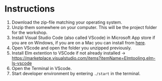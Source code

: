 # Instructions

1. Download the zip-file matching your operating system.
2. Unzip them somewhere on your computer. This will be the project folder for the workshop.
3. Install Visual Studio Code (also called VScode) in Microsoft App store if you are on Windows, if you are on a Mac you can install from [here](https://code.visualstudio.com/download).
4. Open VScode and open the folder you unzipped previously.
5. Install Elm extention to VSCode if not already installed -> https://marketplace.visualstudio.com/items?itemName=Elmtooling.elm-ls-vscode
6. Open the Terminal in VScode.
7. Start developer environment by entering `./start` in the terminal.
